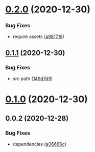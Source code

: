 # [0.2.0](https://github.com/alex-lit/config-eslint/compare/v0.1.1...v0.2.0) (2020-12-30)


### Bug Fixes

* require assets ([a981719](https://github.com/alex-lit/config-eslint/commit/a981719c9a2edcd6e7bd927788059e2ef45e328f))



## [0.1.1](https://github.com/alex-lit/config-eslint/compare/v0.1.0...v0.1.1) (2020-12-30)


### Bug Fixes

* src path ([149d7d9](https://github.com/alex-lit/config-eslint/commit/149d7d99db165244489602d4f49942b57d9b8a47))



# [0.1.0](https://github.com/alex-lit/config-eslint/compare/v0.0.2...v0.1.0) (2020-12-30)



## 0.0.2 (2020-12-28)

### Bug Fixes

- dependencies ([a06666c](https://github.com/alex-lit/config-eslint/commit/a06666c7e6eb14dee6549d73596676ef2e2a8f97))
